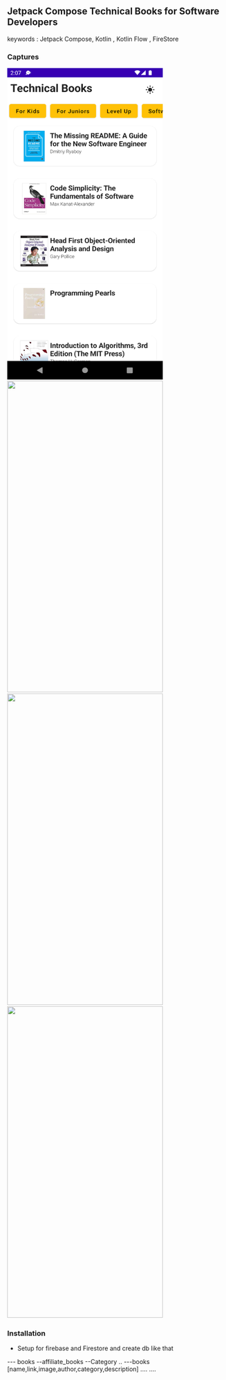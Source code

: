## Jetpack Compose Technical Books for Software Developers 

keywords : Jetpack Compose, Kotlin , Kotlin Flow , FireStore 

### Captures  
<img src="captures/Screenshot_20211219_140728.png" width="360" height="720">
<img src="captures/Screenshot_20211219_140735" width="360" height="720">
<img src="captures/Screenshot_20211219_140738" width="360" height="720">
<img src="captures/Screenshot_20211219_140806" width="360" height="720">





### Installation 
- Setup for firebase and Firestore and create db like that 

--- books 
    --affiliate_books 
      --Category ..
              ---books  [name,link,image,author,category,description]
                ....
      ....
     